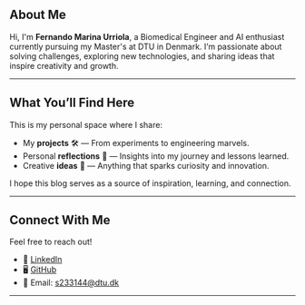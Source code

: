## About Me  
Hi, I'm **Fernando Marina Urriola**, a Biomedical Engineer and AI enthusiast currently pursuing my Master's at DTU in Denmark. I’m passionate about solving challenges, exploring new technologies, and sharing ideas that inspire creativity and growth.

---

## What You’ll Find Here  

This is my personal space where I share:  
- My **projects** 🛠️ — From experiments to engineering marvels.  
- Personal **reflections** 💭 — Insights into my journey and lessons learned.  
- Creative **ideas** 🌟 — Anything that sparks curiosity and innovation.

I hope this blog serves as a source of inspiration, learning, and connection.  

---

## Connect With Me  

Feel free to reach out!  
- 💼 [LinkedIn](https://www.linkedin.com/in/fernandomarinaurriola/)  
- 🖥️ [GitHub](https://github.com/famu8)  
- 📧 Email: [s233144@dtu.dk](mailto:s233144@dtu.dk)  

---
